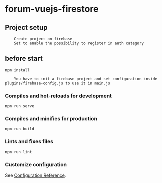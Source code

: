 # forum-vuejs-firestore

## Project setup
``` 
    Create project on firebase
    Set to enable the possibility to register in auth category
```
## before start
```
npm install
```

``` 
    You have to init a firebase project and set configuration inside plugins/firebase-config.js to use it in main.js
```

### Compiles and hot-reloads for development
```
npm run serve
```

### Compiles and minifies for production
```
npm run build
```

### Lints and fixes files
```
npm run lint
```

### Customize configuration
See [Configuration Reference](https://cli.vuejs.org/config/).
